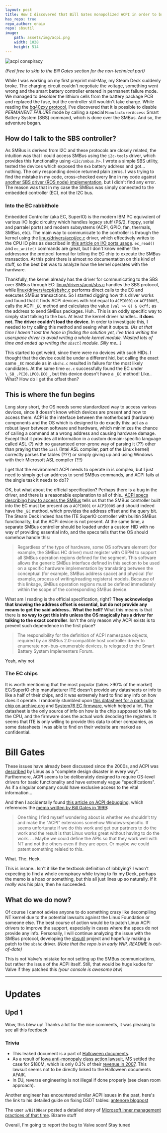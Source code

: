 ```yaml
---
layout: post
title: How I discovered that Bill Gates monopolized ACPI in order to break Linux
has_repo: true
repo_author: enaix
repo: sbsutil
image: 
    path: assets/img/acpi.png
    width: 1028
    height: 514
---
```


<img src="/assets/img/acpi.png" alt="acpi conspiracy" class="img-hover">

*(Feel free to skip to the Bill Gates section for the non-technical part)*

While I was working on my first preprint mid-May, my Steam Deck suddenly broke. The charging circuit couldn't negotiate the voltage, something went wrong and the smart battery controller entered in permanent failure mode. We managed to desolder the lithium cells from the battery package PCB and replaced the fuse, but the controller still wouldn't take charge. While reading the [bq40zxy protocol](https://www.ti.com/lit/ug/sluua43a/sluua43a.pdf), I've discovered that it is possible to disable *PERMANENT FAILURE* mode by calling a special `ManufacturerAccess` Smart Battery System (SBS) command, which is done over the SMBus. And so, the adventure began.

## How do I talk to the SBS controller?

As SMBus is derived from I2C and these protocols are closely related, the intuition was that I could access SMBus using the `i2c-tools` driver, which provides this functionality using `<i2c/smbus.h>`. I wrote a simple SBS utility, tested the devices which exposed the `0xb` battery address and got... nothing. The only responding device returned plain zeros. I was trying to find the mistake in my code, cross-checked every line in my code against [another SBS driver (ROS node) implementation](https://github.com/emersonknapp/smart_battery_driver), but I didn't find any error. The reason was that in my case the SMBus was simply connected to the embedded controller (EC), not the I2C bus.

### Into the EC rabbithole

Embedded Controller (aka EC, SuperIO) is the modern IBM PC equivalent of various I/O logic circuitry which handles legacy stuff (PS/2, floppy, serial and parralel ports) and modern subsystems (ACPI, GPIO, fan, thermals, SMBus, etc). The main way to communicate to the controller is through the kernel using the [linux/drivers/acpi/ec.c](https://git.kernel.org/pub/scm/linux/kernel/git/stable/linux.git/tree/drivers/acpi/ec.c) driver, which effectively writes to the CPU IO pins as described in [this article on I/O ports usage](https://tldp.org/HOWTO/IO-Port-Programming-2.html). `ec_read()` and `ec_write()` commands are great, but I don't know neither the addressnor the protocol format for telling the EC chip to execute the SMBus transaction. At this point there is almost no documentation on this kind of stuff, so the best bet was to analyze how the kernel operates with the hardware.

Thankfully, the kernel already has the driver for communicating to the SBS over SMBus through EC: [linux/drivers/acpi/sbs.c](https://git.kernel.org/pub/scm/linux/kernel/git/stable/linux.git/tree/drivers/acpi/sbs.c) handles the SBS protocol, while [linux/drivers/acpi/sbshc.c](https://git.kernel.org/pub/scm/linux/kernel/git/stable/linux.git/tree/drivers/acpi/sbshc.c) performs direct calls to the EC and executes SMBus transactions. So I started digging how this driver works and found that it finds ACPI devices with `hid` equal to `ACPI0001` or `ACPI0005`, calls the ACPI `_EC` method and calculates the value `(val >> 8) & 0xff;` as the address to send SMBus packages. Huh.. This is an oddly specific way to simply start talking to the bus. At least the kernel driver handles.. **it does not. The driver couldn't load the device.** In order to investigate this, I needed to try calling this method and seeing what it outputs. *(As at that time I haven't lost the hope in finding the solution yet, I've tried writing the userspace driver to avoid writing a whole kernel module. Wasted lots of time and ended up writing the `sbsctl` module. Silly me...)*

This started to get weird, since there were no devices with such HIDs. I thought that the device could be under a different hid, but calling the exact same `_EC` module as in `sbshc.c` resulted in failure for the most likely candidates. At the same time `ec.c` successfully found the EC under `\_SB_.PCI0.LPC0.EC0_`, but this device doesn't have a `_EC` method! Like.. What? How do I get the offset then?

## This is where the fun begins

Long story short, the OS needs some standardized way to access various devices, since it doesn't know which devices are present and how to access them. ACPI is the interface between the motherboard (hardware) components and the OS which is designed to do exactly this: act as a robust layer between software and hardware, which minimizes the chance of calling a command at a wrong address and causing hardware damage. Except that it provides all information in a custom domain-specific language called ASL (?) with no guaranteed error-prone way of parsing it (??) other than praying that the `iasl` (Intel ASL compiler, part of the Linux kernel) correctly parses the tables (???) or simply giving up and using Windows with their Microsoft ASL compiler (?!!)

I get that the environment ACPI needs to operate in is complex, but I just need to simply get an address to send SMBus commands, and ACPI fails at the single task it needs to do??

OK, but what about the official specification? Perhaps there is a bug in the driver, and there is a reasonable explanation to all of this.. [ACPI specs describing how to access the SMBus](https://uefi.org/htmlspecs/ACPI_Spec_6_4_html/13_ACPI_System_Mgmt_Bus_Interface_Spec/accessing-the-smbus-from-asl-code.html) tells us that the SMBus controller built into the EC must be present as a `ACPI0001` or `ACPI0005` and should indeed have the `_EC` method, which provides the address offset and the query bit. The Steam Deck indeed has the ITE SuperIO controller with builtin SMBus functionality, but the ACPI device is not present. At the same time, a separate SMBus controller should be loaded under a custom HID with no way of providing essential info, and the specs tells that the OS should somehow handle this:

> Regardless of the type of hardware, some OS software element (for example, the SMBus HC driver) must register with OSPM to support all SMBus operation regions defined for the segment. This software allows the generic SMBus interface defined in this section to be used on a specific hardware implementation by translating between the conceptual (for example, SMBus address space) and physical (for example, process of writing/reading registers) models. Because of this linkage, SMBus operation regions must be defined immediately within the scope of the corresponding SMBus device.

What am I reading is the official specification, right? **They acknowledge that knowing the address offset is essential, but do not provide any means to get the said address.. What the hell?** What this means is that there is **no way to get this info unless the OS magically has a driver for talking to the exact controller**. Isn't the only reason why ACPI exists is to prevent such dependence in the first place?

> The responsibility for the definition of ACPI namespace objects, required by an SMBus 2.0-compatible host controller driver to enumerate non-bus-enumerable devices, is relegated to the Smart Battery System Implementers Forum.

Yeah, why not

### The EC chips

It is worth mentioning that the most popular (takes >90% of the market) EC/SuperIO chip manufacturer ITE doesn't provide any datasheets or info to like a half of their chips, and it was extremely hard to find any info on how does it operate. I randomly stumbled upon [this datasheet for a particular chip on archive.org](https://archive.org/details/it-5570-a-v-0.3.1-u/page/n5/mode/2up) and [System76 EC firmware](https://github.com/system76/ec), which helped a lot. The datasheet is the only source of info on how is the chip supposed to talk to the CPU, and the firmware does the actual work decoding the registers. It seems that ITE is only willing to provide this data to other companies, as some datasheets I was able to find on their website are marked as confidential.

# Bill Gates

These issues have already been discussed since the 2000s, and ACPI was [described](https://en.wikipedia.org/wiki/ACPI#cite_note-linux-mag-162-52) by Linus as a "complete design disaster in every way". Furthermore, ACPI seems to be deliberately designed to require OS-level drivers for basic functionality and have extremely vague "specifications". As if a singular company could have exclusive access to the vital information...

And then I accidentally found [this article on ACPI debugging](https://lwn.net/Articles/237085/), which references the [memo written by Bill Gates in 1999](https://web.archive.org/web/20070927015231/http://antitrust.slated.org/www.iowaconsumercase.org/011607/3000/PX03020.pdf):

> One thing I find myself wondering about is whether we shouldn’t try and make the "ACPI" extensions somehow Windows-specific. If seems unfortunate if we do this work and get our partners to do the work and the result is that Linux works great without having to do the work. ... Maybe we couid define the APIs so that they work well with NT and not the others even if they are open. Or maybe we could patent something relaled to this.

What. The. Heck.

This is insane.. Isn't it like the textbook definition of lobbying? I wasn't expecting to find a whole conspiracy while trying to fix my Deck, perhaps the memo is a hoax or something, but this all just lines up so naturally. If it *really* was his plan, then he succeeded.

## What do we do now?

Of course I cannot advise anyone to do something crazy like decompiling NT kernel due to the potential lawsuits against the Linux Foundation or someone else. The best course of action would be to patch Linux ACPI drivers to improve the support, especially in cases where the specs do not provide any info. Personally, I will continue analyzing the issue with the SMBus protocol, developing the [sbsutil](https://github.com/enaix/sbsutil) project and hopefully making a patch to the `sbshc` driver. *(Note that the repo is in early WIP, README is out-of-date)*

This is not Valve's mistake for not setting up the SMBus communications, but rather the issue of the ACPI itself. Still, that would be huge kudos for Valve if they patched this *(your console is awesome btw)*

---

# Updates

## Upd 1

Wow, this blew up! Thanks a lot for the nice comments, it was pleasing to see all this feedback

### Trivia

- This leaked document is a part of [Halloween documents](https://en.m.wikipedia.org/wiki/Halloween_documents).
- As a result of [Iowa anti-monopaly class action lawsuit](https://en.m.wikipedia.org/wiki/Microsoft_litigation#cite_note-21), MS settled the case for $180M, which is only 0.3% of their [revenue in 2007](https://www.microsoft.com/investor/reports/ar07/staticversion/10k_sl_eng.html). This lawsuit seems not to be directly linked to the Halloween documents AFAIK.
- In EU, reverse engineering is not illegal if done properly (see clean room approach).

Another engineer has encountered similar ACPI issues in the past, here's the link to his detailed guide on fixing DSDT tables: [antenore blogpost](https://antenore.simbiosi.org/fixing-broken-acpi-dsdt-linux/)

The user `u/BitOBear` posted a detailed story of [Microsoft inner management practices of that time](https://www.reddit.com/r/linux/comments/1l2rn3t/oc_how_i_discovered_that_bill_gates_monopolized/mvysmws/). Bizarre stuff

Overall, I'm going to report the bug to Valve soon! Stay tuned